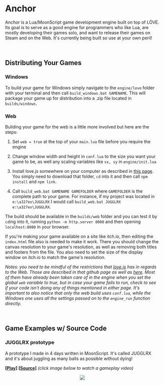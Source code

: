 # Anchor

Anchor is a Lua/MoonScript game development engine built on top of LÖVE. Its goal is to serve as a good engine for programmers who like Lua, are mostly developing their games solo, and want to release their games on Steam and on the Web. It's currently being built so use at your own peril!

<br>

## Distributing Your Games

### Windows

To build your game for Windows simply navigate to the `engine/love` folder with your terminal and then call `build_windows.bat GAMENAME`. This will package your game up for distribution into a .zip file located in `builds/windows`.

### Web

Building your game for the web is a little more involved but here are the steps:

1. Set `web = true` at the top of your `main.lua` file before you require the engine

2. Change window width and height in `conf.lua` to the size you want your game to be, as well any scaling variables like `sx, sy` in `engine/init.lua`

3. Install love.js somewhere on your computer as described in [this page](https://github.com/Davidobot/love.js). You simply need to download that folder, `cd` into it and then call `npm install` and `npm link`.

4. Call `build_web.bat GAMENAME GAMEFOLDER` where `GAMEFOLDER` is the complete path to your game. For instance, if my project was located in `e:\a327ex\JUGGLRX` I would call `build_web.bat JUGGLRX e:\a327ex\JUGGLRX`.

The build should be available in the `builds/web` folder and you can test it by `cd`ing into it, running `python -m http.server 8000` and then opening `localhost:8000` in your browser.

If you're making your game available on a site like itch.io, then editing the `index.html` file also is needed to make it work. There you should change the canvas resolution to your game's resolution, as well as removing both titles and footers from the file. You also need to set the size of the display window on itch.io to match the game's resolution.

*Notes: you need to be mindful of the restrictions that [love.js](https://github.com/Davidobot/love.js) has in regards to the Web. Those are described in that github page as well as [here](https://schellingb.github.io/LoveWebBuilder/). Most of them have already been taken care of in the engine when you set the global `web` variable to true, but in case your game fails to run, check to see if your code isn't doing any of things mentioned in either page. It's important to also notice that only the web build uses `conf.lua`, while the Windows one uses all the settings passed on to the `engine_run` function directly.*


<br>

## Game Examples w/ Source Code

### JUGGLRX prototype

A prototype I made in 4 days written in MoonScript. It's called JUGGLRX and it's about juggling as many balls as possible without dying!

**[[Play](https://a327ex.itch.io/jugglrx-prototype)]** **[[Source](https://github.com/a327ex/JUGGLRX-prototype)]** *(click image below to watch a gameplay video)*

<p align="center">
<a href="https://www.youtube.com/watch?v=cYXj8AP2kJ0"><img src="https://i.imgur.com/4hVutyx.png"></a>
</p>

